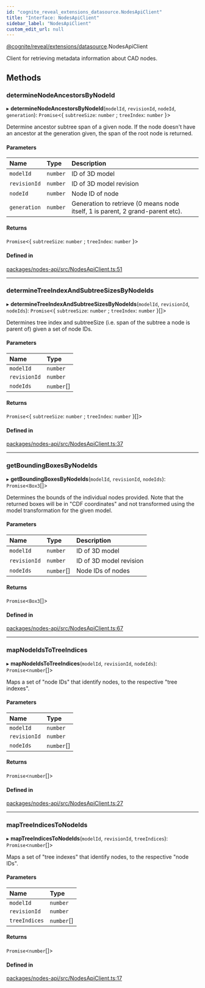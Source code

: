 ```yaml
---
id: "cognite_reveal_extensions_datasource.NodesApiClient"
title: "Interface: NodesApiClient"
sidebar_label: "NodesApiClient"
custom_edit_url: null
---
```


[@cognite/reveal/extensions/datasource](../modules/cognite_reveal_extensions_datasource.md).NodesApiClient

Client for retrieving metadata information about CAD nodes.

## Methods

### determineNodeAncestorsByNodeId

▸ **determineNodeAncestorsByNodeId**(`modelId`, `revisionId`, `nodeId`, `generation`): `Promise`<{ `subtreeSize`: `number` ; `treeIndex`: `number`  }\>

Determine ancestor subtree span of a given node. If the node doesn't have an
ancestor at the generation given, the span of the root node is returned.

#### Parameters

| Name | Type | Description |
| :------ | :------ | :------ |
| `modelId` | `number` | ID of 3D model |
| `revisionId` | `number` | ID of 3D model revision |
| `nodeId` | `number` | Node ID of node |
| `generation` | `number` | Generation to retrieve (0 means node itself, 1 is parent, 2 grand-parent etc). |

#### Returns

`Promise`<{ `subtreeSize`: `number` ; `treeIndex`: `number`  }\>

#### Defined in

[packages/nodes-api/src/NodesApiClient.ts:51](https://github.com/cognitedata/reveal/blob/917d1d190/viewer/packages/nodes-api/src/NodesApiClient.ts#L51)

___

### determineTreeIndexAndSubtreeSizesByNodeIds

▸ **determineTreeIndexAndSubtreeSizesByNodeIds**(`modelId`, `revisionId`, `nodeIds`): `Promise`<{ `subtreeSize`: `number` ; `treeIndex`: `number`  }[]\>

Determines tree index and subtreeSize (i.e. span of the subtree a node is parent
of) given a set of node IDs.

#### Parameters

| Name | Type |
| :------ | :------ |
| `modelId` | `number` |
| `revisionId` | `number` |
| `nodeIds` | `number`[] |

#### Returns

`Promise`<{ `subtreeSize`: `number` ; `treeIndex`: `number`  }[]\>

#### Defined in

[packages/nodes-api/src/NodesApiClient.ts:37](https://github.com/cognitedata/reveal/blob/917d1d190/viewer/packages/nodes-api/src/NodesApiClient.ts#L37)

___

### getBoundingBoxesByNodeIds

▸ **getBoundingBoxesByNodeIds**(`modelId`, `revisionId`, `nodeIds`): `Promise`<`Box3`[]\>

Determines the bounds of the individual nodes provided. Note that the returned
boxes will be in "CDF coordinates" and not transformed using
the model transformation for the given model.

#### Parameters

| Name | Type | Description |
| :------ | :------ | :------ |
| `modelId` | `number` | ID of 3D model |
| `revisionId` | `number` | ID of 3D model revision |
| `nodeIds` | `number`[] | Node IDs of nodes |

#### Returns

`Promise`<`Box3`[]\>

#### Defined in

[packages/nodes-api/src/NodesApiClient.ts:67](https://github.com/cognitedata/reveal/blob/917d1d190/viewer/packages/nodes-api/src/NodesApiClient.ts#L67)

___

### mapNodeIdsToTreeIndices

▸ **mapNodeIdsToTreeIndices**(`modelId`, `revisionId`, `nodeIds`): `Promise`<`number`[]\>

Maps a set of "node IDs" that identify nodes, to the respective
"tree indexes".

#### Parameters

| Name | Type |
| :------ | :------ |
| `modelId` | `number` |
| `revisionId` | `number` |
| `nodeIds` | `number`[] |

#### Returns

`Promise`<`number`[]\>

#### Defined in

[packages/nodes-api/src/NodesApiClient.ts:27](https://github.com/cognitedata/reveal/blob/917d1d190/viewer/packages/nodes-api/src/NodesApiClient.ts#L27)

___

### mapTreeIndicesToNodeIds

▸ **mapTreeIndicesToNodeIds**(`modelId`, `revisionId`, `treeIndices`): `Promise`<`number`[]\>

Maps a set of "tree indexes" that identify nodes, to the respective
"node IDs".

#### Parameters

| Name | Type |
| :------ | :------ |
| `modelId` | `number` |
| `revisionId` | `number` |
| `treeIndices` | `number`[] |

#### Returns

`Promise`<`number`[]\>

#### Defined in

[packages/nodes-api/src/NodesApiClient.ts:17](https://github.com/cognitedata/reveal/blob/917d1d190/viewer/packages/nodes-api/src/NodesApiClient.ts#L17)
